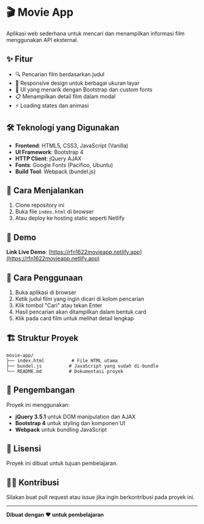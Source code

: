 # 🎬 Movie App

Aplikasi web sederhana untuk mencari dan menampilkan informasi film menggunakan API eksternal.

## ✨ Fitur

- 🔍 Pencarian film berdasarkan judul
- 📱 Responsive design untuk berbagai ukuran layar
- 🎨 UI yang menarik dengan Bootstrap dan custom fonts
- 📋 Menampilkan detail film dalam modal
- ⚡ Loading states dan animasi

## 🛠️ Teknologi yang Digunakan

- **Frontend**: HTML5, CSS3, JavaScript (Vanilla)
- **UI Framework**: Bootstrap 4
- **HTTP Client**: jQuery AJAX
- **Fonts**: Google Fonts (Pacifico, Ubuntu)
- **Build Tool**: Webpack (bundel.js)

## 🚀 Cara Menjalankan

1. Clone repository ini
2. Buka file `index.html` di browser
3. Atau deploy ke hosting static seperti Netlify

## 📱 Demo

**Link Live Demo**: [https://rfn1622movieapp.netlify.app](https://rfn1622movieapp.netlify.app)

## 🎯 Cara Penggunaan

1. Buka aplikasi di browser
2. Ketik judul film yang ingin dicari di kolom pencarian
3. Klik tombol "Cari" atau tekan Enter
4. Hasil pencarian akan ditampilkan dalam bentuk card
5. Klik pada card film untuk melihat detail lengkap

## 🏗️ Struktur Proyek

```
movie-app/
├── index.html          # File HTML utama
├── bundel.js          # JavaScript yang sudah di-bundle
└── README.md          # Dokumentasi proyek
```

## 🔧 Pengembangan

Proyek ini menggunakan:
- **jQuery 3.5.1** untuk DOM manipulation dan AJAX
- **Bootstrap 4** untuk styling dan komponen UI
- **Webpack** untuk bundling JavaScript

## 📝 Lisensi

Proyek ini dibuat untuk tujuan pembelajaran.

## 👨‍💻 Kontribusi

Silakan buat pull request atau issue jika ingin berkontribusi pada proyek ini.

---

**Dibuat dengan ❤️ untuk pembelajaran**
